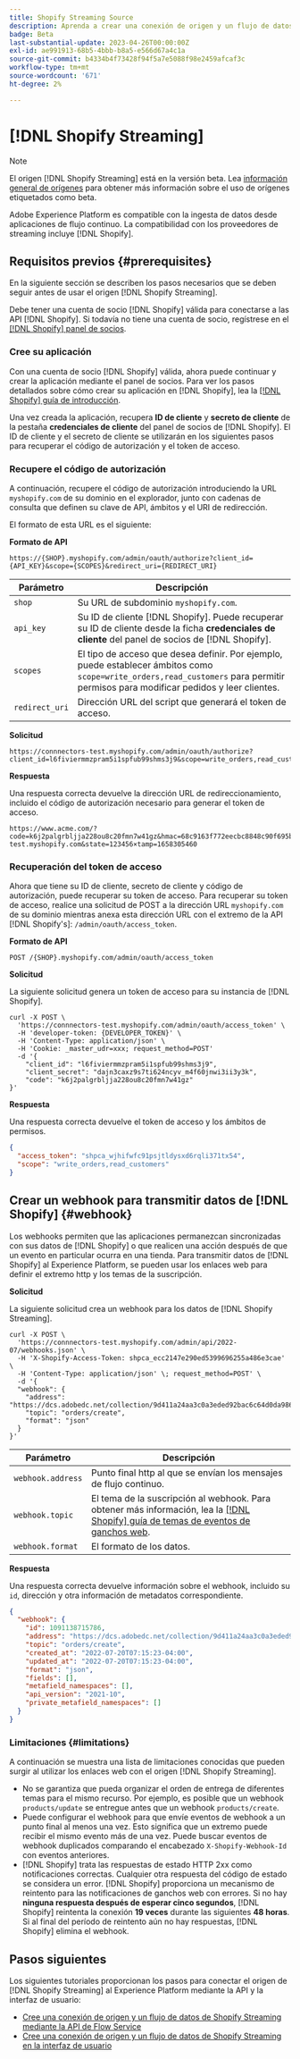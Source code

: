 ```yaml
---
title: Shopify Streaming Source
description: Aprenda a crear una conexión de origen y un flujo de datos para introducir datos de flujo continuo de su instancia de Shopify a Adobe Experience Platform
badge: Beta
last-substantial-update: 2023-04-26T00:00:00Z
exl-id: ae991913-68b5-4bbb-b8a5-e566d67a4c1a
source-git-commit: b4334b4f73428f94f5a7e5088f98e2459afcaf3c
workflow-type: tm+mt
source-wordcount: '671'
ht-degree: 2%

---
```


# [!DNL Shopify Streaming]

>[!NOTE]
>
>El origen [!DNL Shopify Streaming] está en la versión beta. Lea [información general de orígenes](../../home.md#terms-and-conditions) para obtener más información sobre el uso de orígenes etiquetados como beta.

Adobe Experience Platform es compatible con la ingesta de datos desde aplicaciones de flujo continuo. La compatibilidad con los proveedores de streaming incluye [!DNL Shopify].

## Requisitos previos {#prerequisites}

En la siguiente sección se describen los pasos necesarios que se deben seguir antes de usar el origen [!DNL Shopify Streaming].

Debe tener una cuenta de socio [!DNL Shopify] válida para conectarse a las API [!DNL Shopify]. Si todavía no tiene una cuenta de socio, regístrese en el [[!DNL Shopify] panel de socios](https://www.shopify.com/partners).

### Cree su aplicación

Con una cuenta de socio [!DNL Shopify] válida, ahora puede continuar y crear la aplicación mediante el panel de socios. Para ver los pasos detallados sobre cómo crear su aplicación en [!DNL Shopify], lea la [[!DNL Shopify] guía de introducción](https://www.shopify.com/partners/blog/17056443-how-to-generate-a-shopify-api-token).

Una vez creada la aplicación, recupera **ID de cliente** y **secreto de cliente** de la pestaña **credenciales de cliente** del panel de socios de [!DNL Shopify]. El ID de cliente y el secreto de cliente se utilizarán en los siguientes pasos para recuperar el código de autorización y el token de acceso.

### Recupere el código de autorización

A continuación, recupere el código de autorización introduciendo la URL `myshopify.com` de su dominio en el explorador, junto con cadenas de consulta que definen su clave de API, ámbitos y el URI de redirección.

El formato de esta URL es el siguiente:

**Formato de API**

```http
https://{SHOP}.myshopify.com/admin/oauth/authorize?client_id={API_KEY}&scope={SCOPES}&redirect_uri={REDIRECT_URI}
```

| Parámetro | Descripción |
| --- | --- |
| `shop` | Su URL de subdominio `myshopify.com`. |
| `api_key` | Su ID de cliente [!DNL Shopify]. Puede recuperar su ID de cliente desde la ficha **credenciales de cliente** del panel de socios de [!DNL Shopify]. |
| `scopes` | El tipo de acceso que desea definir. Por ejemplo, puede establecer ámbitos como `scope=write_orders,read_customers` para permitir permisos para modificar pedidos y leer clientes. |
| `redirect_uri` | Dirección URL del script que generará el token de acceso. |

**Solicitud**

```http
https://connnectors-test.myshopify.com/admin/oauth/authorize?client_id=l6fiviermmzpram5i1spfub99shms3j9&scope=write_orders,read_customers&redirect_uri=https://acme.com
```

**Respuesta**

Una respuesta correcta devuelve la dirección URL de redireccionamiento, incluido el código de autorización necesario para generar el token de acceso.

```http
https://www.acme.com/?code=k6j2palgrbljja228ou8c20fmn7w41gz&hmac=68c9163f772eecbc8848c90f695bca0460899c125af897a6d2b0ebbd59d3a43b&shop=connnectors-test.myshopify.com&state=123456×tamp=1658305460
```

### Recuperación del token de acceso

Ahora que tiene su ID de cliente, secreto de cliente y código de autorización, puede recuperar su token de acceso. Para recuperar su token de acceso, realice una solicitud de POST a la dirección URL `myshopify.com` de su dominio mientras anexa esta dirección URL con el extremo de la API [!DNL Shopify's]: `/admin/oauth/access_token`.

**Formato de API**

```https
POST /{SHOP}.myshopify.com/admin/oauth/access_token
```

**Solicitud**

La siguiente solicitud genera un token de acceso para su instancia de [!DNL Shopify].

```shell
curl -X POST \
  'https://connnectors-test.myshopify.com/admin/oauth/access_token' \
  -H 'developer-token: {DEVELOPER_TOKEN}' \
  -H 'Content-Type: application/json' \
  -H 'Cookie: _master_udr=xxx; request_method=POST'
  -d '{
    "client_id": "l6fiviermmzpram5i1spfub99shms3j9",
    "client_secret": "dajn3caxz9s7ti624ncyv_m4f60jnwi3ii3y3k",
    "code": "k6j2palgrbljja228ou8c20fmn7w41gz"
}'
```

**Respuesta**

Una respuesta correcta devuelve el token de acceso y los ámbitos de permisos.

```json
{
  "access_token": "shpca_wjhifwfc91psjtldysxd6rqli371tx54",
  "scope": "write_orders,read_customers"
}
```

## Crear un webhook para transmitir datos de [!DNL Shopify] {#webhook}

Los webhooks permiten que las aplicaciones permanezcan sincronizadas con sus datos de [!DNL Shopify] o que realicen una acción después de que un evento en particular ocurra en una tienda. Para transmitir datos de [!DNL Shopify] al Experience Platform, se pueden usar los enlaces web para definir el extremo http y los temas de la suscripción.

**Solicitud**

La siguiente solicitud crea un webhook para los datos de [!DNL Shopify Streaming].

```shell
curl -X POST \
  'https://connnectors-test.myshopify.com/admin/api/2022-07/webhooks.json' \
  -H 'X-Shopify-Access-Token: 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' \
  -H 'Content-Type: application/json' \; request_method=POST' \
  -d '{
  "webhook": {
    "address": "https://dcs.adobedc.net/collection/9d411a24aa3c0a3eded92bac6c64d0da986ee7a8212f87168c5fb42d9ddc3227",
    "topic": "orders/create",
    "format": "json"
  }
}'
```

| Parámetro | Descripción |
| --- | --- | 
| `webhook.address` | Punto final http al que se envían los mensajes de flujo continuo. |
| `webhook.topic` | El tema de la suscripción al webhook. Para obtener más información, lea la [[!DNL Shopify] guía de temas de eventos de ganchos web](https://shopify.dev/docs/api/admin-rest/2023-04/resources/webhook#event-topics). |
| `webhook.format` | El formato de los datos. |

**Respuesta**

Una respuesta correcta devuelve información sobre el webhook, incluido su `id`, dirección y otra información de metadatos correspondiente.

```json
{
  "webhook": {
    "id": 1091138715786,
    "address": "https://dcs.adobedc.net/collection/9d411a24aa3c0a3eded92bac6c64d0da986ee7a8212f87168c5fb42d9ddc3227",
    "topic": "orders/create",
    "created_at": "2022-07-20T07:15:23-04:00",
    "updated_at": "2022-07-20T07:15:23-04:00",
    "format": "json",
    "fields": [],
    "metafield_namespaces": [],
    "api_version": "2021-10",
    "private_metafield_namespaces": []
  }
}
```

### Limitaciones {#limitations}

A continuación se muestra una lista de limitaciones conocidas que pueden surgir al utilizar los enlaces web con el origen [!DNL Shopify Streaming].

* No se garantiza que pueda organizar el orden de entrega de diferentes temas para el mismo recurso. Por ejemplo, es posible que un webhook `products/update` se entregue antes que un webhook `products/create`.
* Puede configurar el webhook para que envíe eventos de webhook a un punto final al menos una vez. Esto significa que un extremo puede recibir el mismo evento más de una vez. Puede buscar eventos de webhook duplicados comparando el encabezado `X-Shopify-Webhook-Id` con eventos anteriores.
* [!DNL Shopify] trata las respuestas de estado HTTP 2xx como notificaciones correctas. Cualquier otra respuesta del código de estado se considera un error. [!DNL Shopify] proporciona un mecanismo de reintento para las notificaciones de ganchos web con errores. Si no hay **ninguna respuesta después de esperar cinco segundos**, [!DNL Shopify] reintenta la conexión **19 veces** durante las siguientes **48 horas**. Si al final del período de reintento aún no hay respuestas, [!DNL Shopify] elimina el webhook.

## Pasos siguientes

Los siguientes tutoriales proporcionan los pasos para conectar el origen de [!DNL Shopify Streaming] al Experience Platform mediante la API y la interfaz de usuario:

* [Cree una conexión de origen y un flujo de datos de Shopify Streaming mediante la API de Flow Service](../../tutorials/api/create/ecommerce/shopify-streaming.md)
* [Cree una conexión de origen y un flujo de datos de Shopify Streaming en la interfaz de usuario](../../tutorials/ui/create/ecommerce/shopify-streaming.md)
